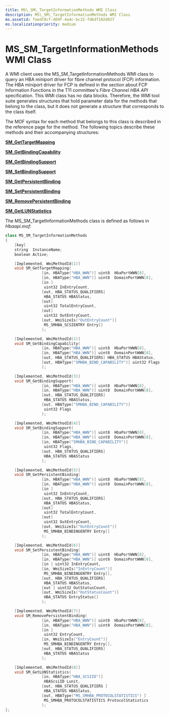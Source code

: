```yaml
---
title: MS\_SM\_TargetInformationMethods WMI Class
description: MS\_SM\_TargetInformationMethods WMI Class
ms.assetid: faedf8cf-d69f-4a4c-bc32-fd6df102d027
ms.localizationpriority: medium
---
```


# MS\_SM\_TargetInformationMethods WMI Class


A WMI client uses the MS\_SM\_TargetInformationMethods WMI class to query an HBA miniport driver for fibre channel protocol (FCP) information. The HBA miniport driver for FCP is defined in the section about FCP Information Functions in the T11 committee's *Fibre Channel HBA API* specification. This WMI class has no data blocks. Therefore, the WMI tool suite generates structures that hold parameter data for the methods that belong to the class, but it does not generate a structure that corresponds to the class itself.

The MOF syntax for each method that belongs to this class is described in the reference page for the method. The following topics describe these methods and their accompanying structures:

[**SM\_GetTargetMapping**](sm-gettargetmapping.md)

[**SM\_GetBindingCapability**](sm-getbindingcapability.md)

[**SM\_GetBindingSupport**](sm-getbindingsupport.md)

[**SM\_SetBindingSupport**](sm-setbindingsupport.md)

[**SM\_GetPersistentBinding**](sm-getpersistentbinding.md)

[**SM\_SetPersistentBinding**](sm-setpersistentbinding.md)

[**SM\_RemovePersistentBinding**](sm-removepersistentbinding.md)

[**SM\_GetLUNStatistics**](sm-getlunstatistics.md)

The MS\_SM\_TargetInformationMethods class is defined as follows in *Hbaapi.mof*:

```cpp
class MS_SM_TargetInformationMethods
{
    [key]
    string  InstanceName;
    boolean Active;

    [Implemented, WmiMethodId(1)]
    void SM_GetTargetMapping(
                [in, HBAType("HBA_WWN")] uint8  HbaPortWWN[8],
                [in, HBAType("HBA_WWN")] uint8  DomainPortWWN[8],
                [in ]
                 uint32 InEntryCount,
                [out, HBA_STATUS_QUALIFIERS]
                 HBA_STATUS HBAStatus,
                [out] 
                 uint32 TotalEntryCount,
                [out] 
                 uint32 OutEntryCount,
                [out, WmiSizeIs("OutEntryCount")]
                 MS_SMHBA_SCSIENTRY Entry[]
                );

    [Implemented, WmiMethodId(2)]
    void SM_GetBindingCapability(
                [in, HBAType("HBA_WWN")] uint8  HbaPortWWN[8],
                [in, HBAType("HBA_WWN")] uint8  DomainPortWWN[8],
                [out, HBA_STATUS_QUALIFIERS] HBA_STATUS HBAStatus,
                [out, HBAType("SMHBA_BIND_CAPABILITY")] uint32 Flags
                );

    [Implemented, WmiMethodId(3)]
    void SM_GetBindingSupport(
                [in, HBAType("HBA_WWN")] uint8  HbaPortWWN[8],
                [in, HBAType("HBA_WWN")] uint8  DomainPortWWN[8],
                [out, HBA_STATUS_QUALIFIERS]
                 HBA_STATUS HBAStatus,
                [out, HBAType("SMHBA_BIND_CAPABILITY")]
                 uint32 Flags
                );

    [Implemented, WmiMethodId(4)]
    void SM_SetBindingSupport(
                [in, HBAType("HBA_WWN")] uint8  HbaPortWWN[8],
                [in, HBAType("HBA_WWN")] uint8  DomainPortWWN[8],
                [in, HBAType("SMHBA_BIND_CAPABILITY")]
                 uint32 Flags,
                [out, HBA_STATUS_QUALIFIERS]
                 HBA_STATUS HBAStatus
                );

    [Implemented, WmiMethodId(5)]
    void SM_GetPersistentBinding(
                [in, HBAType("HBA_WWN")] uint8  HbaPortWWN[8],
                [in, HBAType("HBA_WWN")] uint8  DomainPortWWN[8],
                [in ]
                 uint32 InEntryCount,
                [out, HBA_STATUS_QUALIFIERS]
                 HBA_STATUS HBAStatus,
                [out]
                 uint32 TotalEntryCount,
                [out]
                 uint32 OutEntryCount,
                [out, WmiSizeIs("OutEntryCount")]
                 MS_SMHBA_BINDINGENTRY Entry[]
                );

    [Implemented, WmiMethodId(6)]
    void SM_SetPersistentBinding(
                [in, HBAType("HBA_WWN")] uint8  HbaPortWWN[8],
                [in, HBAType("HBA_WWN")] uint8  DomainPortWWN[8],
                [in ] uint32 InEntryCount,
                [in, WmiSizeIs("InEntryCount")]
                 MS_SMHBA_BINDINGENTRY Entry[],
                [out, HBA_STATUS_QUALIFIERS]
                 HBA_STATUS HBAStatus,
                [out ] uint32 OutStatusCount,
                [out, WmiSizeIs("OutStatusCount")]
                 HBA_STATUS EntryStatus[]
                );

    [Implemented, WmiMethodId(7)]
    void SM_RemovePersistentBinding(
                [in, HBAType("HBA_WWN")] uint8  HbaPortWWN[8],
                [in, HBAType("HBA_WWN")] uint8  DomainPortWWN[8],
                [in ]
                 uint32 EntryCount,
                [in, WmiSizeIs("EntryCount")]
                 MS_SMHBA_BINDINGENTRY Entry[],
                [out, HBA_STATUS_QUALIFIERS]
                 HBA_STATUS HBAStatus
                );

    [Implemented, WmiMethodId(8)]
    void SM_GetLUNStatistics(
                [in, HBAType("HBA_SCSIID")]
                 HBAScsiID Lunit,
                [out, HBA_STATUS_QUALIFIERS ]
                 HBA_STATUS HBAStatus,
                [out, HBAType("MS_SMHBA_PROTOCOLSTATISTICS") ]
                 MS_SMHBA_PROTOCOLSTATISTICS ProtocolStatistics
                );
};
```

 

 





